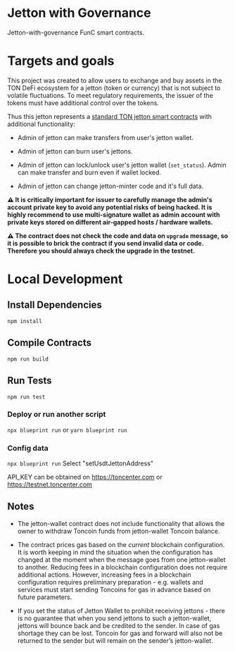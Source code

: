 # Jetton with Governance

Jetton-with-governance FunC smart contracts.

# Targets and goals

This project was created to allow users to exchange and buy assets in the TON DeFi ecosystem for a jetton (token or currency) that is not subject to volatile fluctuations. To meet regulatory requirements, the issuer of the tokens must have additional control over the tokens.

Thus this jetton represents a [standard TON jetton smart contracts](https://github.com/ton-blockchain/token-contract/tree/369ae089255edbd807eb499792a0a838c2e1b272/ft) with additional functionality:

- Admin of jetton can make transfers from user's jetton wallet.

- Admin of jetton can burn user's jettons.

- Admin of jetton can lock/unlock user's jetton wallet (`set_status`). Admin can make transfer and burn even if wallet locked.

- Admin of jetton can change jetton-minter code and it's full data.

**⚠️ It is critically important for issuer to carefully manage the admin's account private key to avoid any potential risks of being hacked. It is highly recommend to use multi-signature wallet as admin account with private keys stored on different air-gapped hosts / hardware wallets.**

**⚠️ The contract does not check the code and data on `upgrade` message, so it is possible to brick the contract if you send invalid data or code. Therefore you should always check the upgrade in the testnet.**

# Local Development

## Install Dependencies

`npm install`

## Compile Contracts

`npm run build`

## Run Tests

`npm run test`

### Deploy or run another script

`npx blueprint run` or `yarn blueprint run`

### Config data

`npx blueprint run`
Select "setUsdtJettonAddress"

API_KEY can be obtained on https://toncenter.com or https://testnet.toncenter.com

## Notes

- The jetton-wallet contract does not include functionality that allows the owner to withdraw Toncoin funds from jetton-wallet Toncoin balance.

- The contract prices gas based on the _current_ blockchain configuration.
  It is worth keeping in mind the situation when the configuration has changed at the moment when the message goes from one jetton-wallet to another.
  Reducing fees in a blockchain configuration does not require additional actions.
  However, increasing fees in a blockchain configuration requires preliminary preparation - e.g. wallets and services must start sending Toncoins for gas in advance based on future parameters.

- If you set the status of Jetton Wallet to prohibit receiving jettons - there is no guarantee that when you send jettons to such a jetton-wallet, jettons will bounce back and be credited to the sender. In case of gas shortage they can be lost.
  Toncoin for gas and forward will also not be returned to the sender but will remain on the sender’s jetton-wallet.

